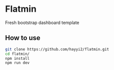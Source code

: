 # Flatmin

Fresh bootstrap dashboard template

## How to use

```sh
git clone https://github.com/hayyi2/flatmin.git
cd flatmin/
npm install
npm run dev
```
